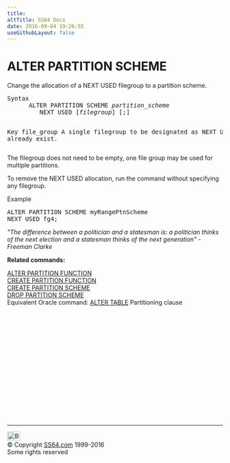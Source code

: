 ```yaml
---
title:
altTitle: SS64 Docs
date: 2016-09-04 19:26:55
useGithubLayout: false
---
```

<!-- #BeginLibraryItem "/Library/head_sql.lbi" --><!-- #EndLibraryItem --><h1>ALTER  PARTITION SCHEME</h1>
<p>Change the allocation of a NEXT USED filegroup to a partition scheme.</p>
<pre>Syntax
      ALTER PARTITION SCHEME <i>partition_scheme</i><br>         NEXT USED [<i>filegroup</i>] [;]

Key
   file_group     A single filegroup to be designated as NEXT USED. Must already exist.
</pre> 
<p>  The filegroup does not need to be empty, one file group may be used for multiple partitions. </p>
<p>To remove the NEXT USED allocation, run the command without specifying any  filegroup.</p>
<p>Example</p>
<pre>ALTER PARTITION SCHEME myRangePtnScheme<br>NEXT USED fg4;
</pre>
<p class="quote"><i>"The difference between a politician and a statesman is: a politician thinks of the next election and a statesman thinks of the next generation" -  Freeman Clarke</i></p>
<p><b>Related commands:</b></p>
<p>  <a href="ptnfunction_a.html">ALTER PARTITION FUNCTION</a><a href="ptnfunction_c.html"><br>
  CREATE PARTITION FUNCTION</a><br>
  <a href="ptnscheme_c.html">CREATE PARTITION SCHEME</a><br>
  <a href="ptnscheme_d.html">DROP PARTITION SCHEME</a>  <br>
Equivalent Oracle command:  <a href="../ora/table_a_part.html">ALTER TABLE</a> Partitioning clause</p><!-- #BeginLibraryItem "/Library/foot_sql.lbi" --><p>
<!-- ss64-sql -->
<ins class="adsbygoogle" style="display:inline-block;width:300px;height:250px" data-ad-client="ca-pub-6140977852749469" data-ad-slot="6953563613"></ins>
<script>
(adsbygoogle = window.adsbygoogle || []).push({});
</script></p>
<hr>
<div id="bl" class="footer"><a href="ptnscheme_a.html#"><img src="../images/top.png" width="30" height="22" alt="Back to the Top"></a></div>
<div id="br" class="footer, tagline">© Copyright <a href="../index.html">SS64.com</a> 1999-2016<br>
Some rights reserved</div><!-- #EndLibraryItem -->

